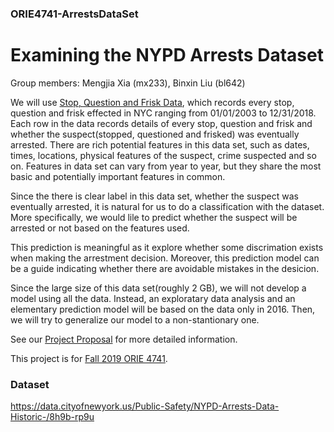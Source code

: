 ### ORIE4741-ArrestsDataSet

# Examining the NYPD Arrests Dataset

Group members: Mengjia Xia (mx233), Binxin Liu (bl642)

We will use [Stop, Question and Frisk Data](https://www1.nyc.gov/site/nypd/stats/reports-analysis/stopfrisk.page), which records every stop, question and frisk effected in NYC ranging from 01/01/2003 to 12/31/2018. Each row in the data records details of every stop, question and frisk and whether the suspect(stopped, questioned and frisked) was eventually arrested. There are rich potential features in this data set, such as dates, times, locations, physical features of the suspect, crime suspected and so on. Features in data set can vary from year to year, but they share the most basic and potentially important features in common.

Since the there is clear label in this data set, whether the suspect was eventually arrested, it is natural for us to do a classification with the dataset. More specifically, we would lile to predict whether the suspect will be arrested or not based on the features used.

This prediction is meaningful as it explore whether some discrimation exists when making the arrestment decision. Moreover, this prediction model can be a guide indicating whether there are avoidable mistakes in the desicion.

Since the large size of this data set(roughly 2 GB), we will not develop a model using all the data. Instead, an exploratary data analysis and an elementary prediction model will be based on the data only in 2016. Then, we will try to generalize our model to a non-stantionary one.

See our [Project Proposal](https://github.com/s2c/ORIE4741-ArrestsDataSet/blob/master/project_proposal.pdf) for more detailed information.

This project is for [Fall 2019 ORIE 4741](https://github.com/ORIE4741/ProjectsFall2019).

### Dataset
https://data.cityofnewyork.us/Public-Safety/NYPD-Arrests-Data-Historic-/8h9b-rp9u


